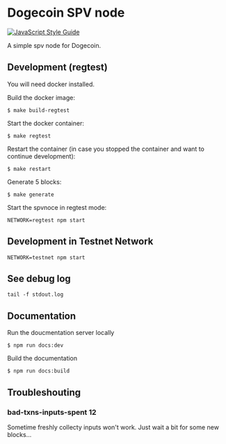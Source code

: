 # Dogecoin SPV node

[![JavaScript Style Guide](https://cdn.rawgit.com/standard/standard/master/badge.svg)](https://github.com/standard/standard)

A simple spv node for Dogecoin.

## Development (regtest)

You will need docker installed.

Build the docker image:
```
$ make build-regtest
```

Start the docker container:
```
$ make regtest
```

Restart the container (in case you stopped the container and want to continue development):
```
$ make restart
```

Generate 5 blocks:
```
$ make generate
```

Start the spvnoce in regtest mode:
```
NETWORK=regtest npm start
```

## Development in Testnet Network

```
NETWORK=testnet npm start
```


## See debug log

```
tail -f stdout.log
```

## Documentation

Run the doucmentation server locally
```
$ npm run docs:dev
```

Build the documentation
```
$ npm run docs:build
```


## Troubleshouting

### bad-txns-inputs-spent 12
Sometime freshly collecty inputs won't work. Just wait a bit for some new blocks...